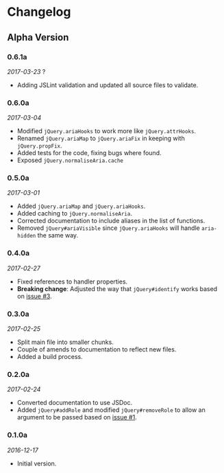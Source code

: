 # Changelog

## Alpha Version

### 0.6.1a
_2017-03-23_ ?
- Adding JSLint validation and updated all source files to validate.

### 0.6.0a
_2017-03-04_
- Modified `jQuery.ariaHooks` to work more like `jQuery.attrHooks`.
- Renamed `jQuery.ariaMap` to `jQuery.ariaFix` in keeping with `jQuery.propFix`.
- Added tests for the code, fixing bugs where found.
- Exposed `jQuery.normaliseAria.cache`

### 0.5.0a
_2017-03-01_
- Added `jQuery.ariaMap` and `jQuery.ariaHooks`.
- Added caching to `jQuery.normaliseAria`.
- Corrected documentation to include aliases in the list of functions.
- Removed `jQuery#ariaVisible` since `jQuery.ariaHooks` will handle `aria-hidden` the same way.

### 0.4.0a
_2017-02-27_
- Fixed references to handler properties.
- **Breaking change**: Adjusted the way that `jQuery#identify` works based on [issue #3](https://github.com/Skateside/jquery-aria/issues/3).

### 0.3.0a
_2017-02-25_
- Split main file into smaller chunks.
- Couple of amends to documentation to reflect new files.
- Added a build process.

### 0.2.0a
_2017-02-24_
- Converted documentation to use JSDoc.
- Added `jQuery#addRole` and modified `jQuery#removeRole` to allow an argument to be passed based on [issue #1](https://github.com/Skateside/jquery-aria/issues/1).

### 0.1.0a
_2016-12-17_
- Initial version.
